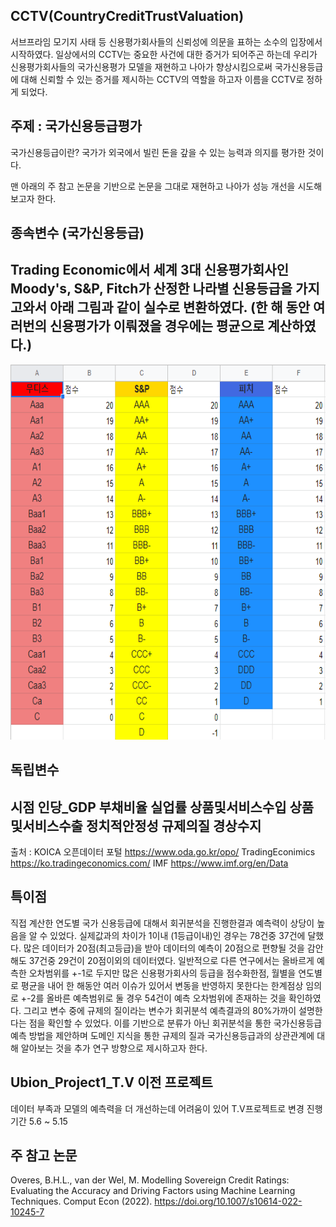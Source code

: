 CCTV(CountryCreditTrustValuation)
---
서브프라임 모기지 사태 등 신용평가회사들의 신뢰성에 의문을 표하는 소수의 입장에서 시작하였다.
일상에서의 CCTV는 중요한 사건에 대한 증거가 되어주곤 하는데
우리가 신용평가회사들의 국가신용평가 모델을 재현하고 나아가 향상시킴으로써
국가신용등급에 대해 신뢰할 수 있는 증거를 제시하는 CCTV의 역할을 하고자
이름을 CCTV로 정하게 되었다.

주제 : 국가신용등급평가
---
국가신용등급이란? 국가가 외국에서 빌린 돈을 갚을 수 있는 능력과 의지를 평가한 것이다. 

맨 아래의 주 참고 논문을 기반으로 논문을 그대로 재현하고 나아가 성능 개선을 시도해보고자 한다.

종속변수 (국가신용등급)
---
Trading Economic에서 세계 3대 신용평가회사인 Moody's, S&P, Fitch가 산정한 나라별 신용등급을
가지고와서 아래 그림과 같이 실수로 변환하였다.
(한 해 동안 여러번의 신용평가가 이뤄졌을 경우에는  평균으로 계산하였다.)
---
<img src="datasets\신용등급 점수기준.png" width="700" height="600"/>  

독립변수
---
시점	인당_GDP	부채비율	실업률	상품및서비스수입	상품및서비스수출	정치적안정성	규제의질	경상수지
---
출처 : KOICA 오픈데이터 포털 https://www.oda.go.kr/opo/
      TradingEconimics https://ko.tradingeconomics.com/
      IMF https://www.imf.org/en/Data

특이점
---
직접 계산한 연도별 국가 신용등급에 대해서 회귀분석을 진행한결과 예측력이 상당이 높음을 알 수 있었다.
실제값과의 차이가 1이내 (1등급이내)인 경우는 78건중 37건에 달했다.
많은 데이터가 20점(최고등급)을 받아 데이터의 예측이 20점으로 편향될 것을 감안해도
37건중 29건이 20점이외의 데이터였다.
일반적으로 다른 연구에서는 올바르게 예측한 오차범위를 +-1로 두지만
많은 신용평가회사의 등급을 점수화한점, 월별을 연도별로 평균을 내어
한 해동안 여러 이슈가 있어서 변동을 반영하지 못한다는 한계점상 임의로 +-2를 올바른
예측범위로 둘 경우 54건이 예측 오차범위에 존재하는 것을 확인하였다.
그리고 변수 중에 규제의 질이라는 변수가 회귀분석 예측결과의 80%가까이 설명한다는 점을
확인할 수 있었다. 이를 기반으로 분류가 아닌 회귀분석을 통한 국가신용등급예측 방법을 제안하며 
도메인 지식을 통한 규제의 질과 국가신용등급과의 상관관계에 대해 알아보는 것을
추가 연구 방향으로 제시하고자 한다.

Ubion_Project1_T.V 이전 프로젝트
---
데이터 부족과 모델의 예측력을 더 개선하는데 어려움이 있어 T.V프로젝트로 변경
진행기간 5.6 ~ 5.15

주 참고 논문
---
Overes, B.H.L., van der Wel, M. Modelling Sovereign Credit Ratings: Evaluating the Accuracy and Driving Factors using Machine Learning Techniques. Comput Econ (2022). https://doi.org/10.1007/s10614-022-10245-7
